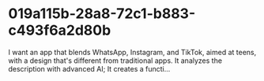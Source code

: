 # 019a115b-28a8-72c1-b883-c493f6a2d80b
I want an app that blends WhatsApp, Instagram, and TikTok, aimed at teens, with a design that's different from traditional apps. It analyzes the description with advanced AI;    It creates a functi...
